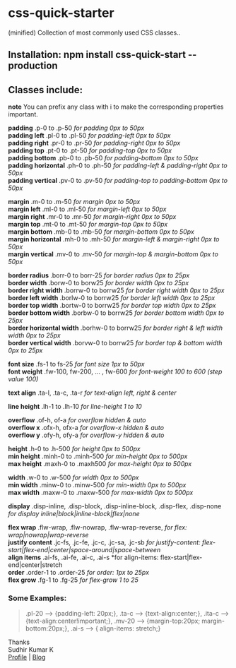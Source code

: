 # css-quick-starter
(minified) Collection of most commonly used CSS classes..   

## Installation: npm install css-quick-start --production   
## Classes include:   

  **note** You can prefix any class with i to make the corresponding properties important.   

  **padding** .p-0 to .p-50 *for padding 0px to 50px*   
  **padding left** .pl-0 to .pl-50 *for padding-left 0px to 50px*   
  **padding right** .pr-0 to .pr-50 *for padding-right 0px to 50px*   
  **padding top** .pt-0 to .pt-50 *for padding-top 0px to 50px*   
  **padding bottom** .pb-0 to .pb-50 *for padding-bottom 0px to 50px*   
  **padding horizontal** .ph-0 to .ph-50 *for padding-left & padding-right 0px to 50px*   
  **padding vertical** .pv-0 to .pv-50 *for padding-top to padding-bottom 0px to 50px*   

  **margin** .m-0 to .m-50 *for margin 0px to 50px*   
  **margin left** .ml-0 to .ml-50 *for margin-left 0px to 50px*   
  **margin right** .mr-0 to .mr-50 *for margin-right 0px to 50px*   
  **margin top** .mt-0 to .mt-50 *for margin-top 0px to 50px*   
  **margin bottom** .mb-0 to .mb-50 *for margin-bottom 0px to 50px*   
  **margin horizontal** .mh-0 to .mh-50 *for margin-left & margin-right 0px to 50px*   
  **margin vertical** .mv-0 to .mv-50 *for margin-top & margin-bottom 0px to 50px*   

  **border radius** .borr-0 to borr-25 *for border radius 0px to 25px*   
  **border width** .borw-0 to borw25 *for border width 0px to 25px*   
  **border right width** .borrw-0 to borrw25 *for border right width 0px to 25px*    
  **border left width** .borlw-0 to borrw25 *for border left width 0px to 25px*    
  **border top width** .bortw-0 to borrw25 *for border top width 0px to 25px*    
  **border bottom width** .borbw-0 to borrw25 *for border bottom width 0px to 25px*    
  **border horizontal width** .borhw-0 to borrw25 *for border right  & left width width 0px to 25px*    
  **border vertical width** .borvw-0 to borrw25 *for border top & bottom width 0px to 25px*    

  **font size** .fs-1 to fs-25 *for font size 1px to 50px*   
  **font weight** .fw-100, fw-200, ... , fw-600 *for font-weight 100 to 600 (step value 100)*   

  **text align** .ta-l, .ta-c, .ta-r *for text-align left, right & center*   

  **line height** .lh-1 to .lh-10 *for line-height 1 to 10*   

  **overflow** .of-h, of-a *for overflow hidden & auto*   
  **overflow x** .ofx-h, ofx-a *for overflow-x hidden & auto*   
  **overflow y** .ofy-h, ofy-a *for overflow-y hidden & auto*   

  **height** .h-0 to .h-500 *for height 0px to 500px*   
  **min height** .minh-0 to .minh-500 *for min-height 0px to 500px*   
  **max height** .maxh-0 to .maxh500 *for max-height 0px to 500px*   

  **width** .w-0 to .w-500 *for width 0px to 500px*   
  **min width** .minw-0 to .minw-500 *for min-width 0px to 500px*   
  **max width** .maxw-0 to .maxw-500 *for max-width 0px to 500px*   

  **display** .disp-inline, .disp-block, .disp-inline-block, .disp-flex, .disp-none *for display inline|block|inline-block|flex|none*     

  **flex wrap** .flw-wrap, .flw-nowrap, .flw-wrap-reverse, *for flex: wrap|nowrap|wrap-reverse*   
  **justify content**  .jc-fs, .jc-fe, .jc-c, .jc-sa, .jc-sb *for justify-content: flex-start|flex-end|center|space-around|space-between*   
  **align items** .ai-fs, .ai-fe, .ai-c, .ai-s *for align-items: flex-start|flex-end|center|stretch   
  **order** .order-1 to .order-25 *for order: 1px to 25px*   
  **flex grow** .fg-1 to .fg-25 *for flex-grow 1 to 25*   

  ### Some Examples:   
  > .pl-20 --> {padding-left: 20px;}, .ta-c --> {text-align:center;}, .ita-c --> {text-align:center!important;}, .mv-20 --> {margin-top:20px; margin-bottom:20px;}, .ai-s --> { align-items: stretch;}   


  Thanks   
  Sudhir Kumar K    
  [Profile](sudhir-kumar-k.github.io) | [Blog](codexplore.blogspot.com)   
  
<!--
-- Future tasks: to add fractional step value to line-height. 
-- margin, margin left,right,top,bottom,left-right,top-bottom 0px to 100px.
-- border radius 0px to 50px.
-- border width,left,right,top,bottom,left-right,top-bottom 0px to 50px
-- font-size 0px to 100px.
-- font-weight 100 to 600.
-- text-align left, right, center.
-- line-height 0px to 50px.
-- overflow-x :auto
-- overflow-y: auto
-- height, min-height, max-height: 0 to 1500px
-- width, min-width, max-width: 0 to 1500px
-- display block,inline-block,inline,none,flex
-- flex prop (for container): align-items, justify-content, flex-decoration 
-- flex prop (for child): order, flex-grow, flex-shrink  -->
